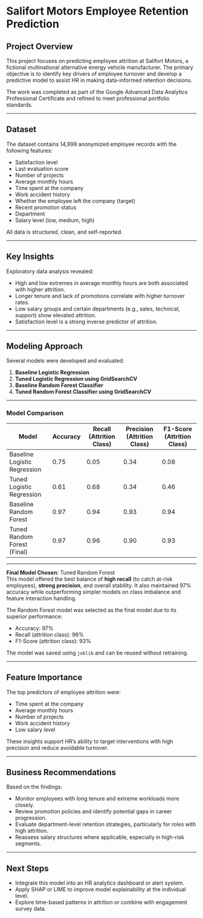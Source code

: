 # Salifort Motors Employee Retention Prediction

## Project Overview

This project focuses on predicting employee attrition at Salifort Motors, a fictional multinational alternative energy vehicle manufacturer. The primary objective is to identify key drivers of employee turnover and develop a predictive model to assist HR in making data-informed retention decisions.

The work was completed as part of the Google Advanced Data Analytics Professional Certificate and refined to meet professional portfolio standards.

---

## Dataset

The dataset contains 14,999 anonymized employee records with the following features:

- Satisfaction level
- Last evaluation score
- Number of projects
- Average monthly hours
- Time spent at the company
- Work accident history
- Whether the employee left the company (target)
- Recent promotion status
- Department
- Salary level (low, medium, high)

All data is structured, clean, and self-reported.

---

## Key Insights

Exploratory data analysis revealed:

- High and low extremes in average monthly hours are both associated with higher attrition.
- Longer tenure and lack of promotions correlate with higher turnover rates.
- Low salary groups and certain departments (e.g., sales, technical, support) show elevated attrition.
- Satisfaction level is a strong inverse predictor of attrition.

---

## Modeling Approach

Several models were developed and evaluated:

1. **Baseline Logistic Regression**  
2. **Tuned Logistic Regression using GridSearchCV**  
3. **Baseline Random Forest Classifier**  
4. **Tuned Random Forest Classifier using GridSearchCV**

---

### Model Comparison

| Model                       | Accuracy | Recall (Attrition Class) | Precision (Attrition Class) | F1-Score (Attrition Class) |
|----------------------------|----------|---------------------------|------------------------------|-----------------------------|
| Baseline Logistic Regression | 0.75     | 0.05                      | 0.34                         | 0.08                        |
| Tuned Logistic Regression    | 0.61     | 0.68                      | 0.34                         | 0.46                        |
| Baseline Random Forest       | 0.97     | 0.94                      | 0.93                         | 0.94                        |
| Tuned Random Forest (Final)  | 0.97     | 0.96                      | 0.90                         | 0.93                        |

---

**Final Model Chosen**: Tuned Random Forest  
This model offered the best balance of **high recall** (to catch at-risk employees), **strong precision**, and overall stability. It also maintained 97% accuracy while outperforming simpler models on class imbalance and feature interaction handling.

The Random Forest model was selected as the final model due to its superior performance:

- Accuracy: 97%
- Recall (attrition class): 96%
- F1-Score (attrition class): 93%

The model was saved using `joblib` and can be reused without retraining.

---

## Feature Importance

The top predictors of employee attrition were:

- Time spent at the company
- Average monthly hours
- Number of projects
- Work accident history
- Low salary level

These insights support HR’s ability to target interventions with high precision and reduce avoidable turnover.

---

## Business Recommendations

Based on the findings:

- Monitor employees with long tenure and extreme workloads more closely.
- Review promotion policies and identify potential gaps in career progression.
- Evaluate department-level retention strategies, particularly for roles with high attrition.
- Reassess salary structures where applicable, especially in high-risk segments.

---

## Next Steps

- Integrate this model into an HR analytics dashboard or alert system.
- Apply SHAP or LIME to improve model explainability at the individual level.
- Explore time-based patterns in attrition or combine with engagement survey data.
